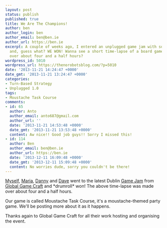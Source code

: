 ```yaml
---
layout: post
status: publish
published: true
title: We Are The Champions!
author: ben
author_login: ben
author_email: ben@ben.ie
author_url: https://ben.ie
excerpt: A couple of weeks ago, I entered an unplugged game jam with some friends
  and, guess what? WE WON! Wanna see a short time-lapse of a board game being made
  over about four and a half hours?
wordpress_id: 5010
wordpress_url: https://thenorobotsblog.com/?p=5010
date: '2013-11-21 14:24:47 +0000'
date_gmt: '2013-11-21 13:24:47 +0000'
categories:
- Turn-Based Strategy
- Unplugged 1.0
tags:
- Moustache Task Course
comments:
- id: 65
  author: Anto
  author_email: anto687@gmail.com
  author_url: ''
  date: '2013-11-21 14:53:48 +0000'
  date_gmt: '2013-11-21 13:53:48 +0000'
  content: Aw nice!! Good job guys!! Sorry I missed this!
- id: 114
  author: Ben
  author_email: ben@ben.ie
  author_url: https://ben.ie
  date: '2013-12-11 16:09:48 +0000'
  date_gmt: '2013-12-11 15:09:48 +0000'
  content: No worries dude, sorry you couldn't be there!
---
```

<p><a href="https://ben.ie" target="_blank">Myself</a>, <a href="https://www.twisteddoodles.com" target="_blank">Maria</a>, <a href="https://oxygen.ie/games.PAGE1522.html" target="_blank">Danny</a> and <a href="https://twitter.com/flyingsquirl" target="_blank">Dave</a> went to the latest Dublin <a href="https://dublingamecraft.com/events/past-events/gamecraft-unplugged/" target="_blank">Game Jam</a> from <a href="https://dublingamecraft.com" target="_blank">Global Game Craft</a> and *drumroll* won! The above time-lapse was made over about four and a half hours.</p>
<p>Our game is called Moustache Task Course, it's a moustache-themed party game. We'll be posting more about it as it happens.</p>
<p>Thanks again to Global Game Craft for all their work hosting and organising the event.</p>
